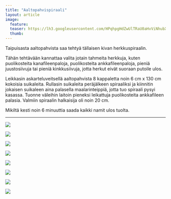 ```yaml
---
title: "Aaltopahvispiraali"
layout: article
image:
  feature:
  teaser: https://lh3.googleusercontent.com/HPqhpgHdZwUlTRaU0aHvViNhubXSq105DfFl2n64YHGbzOswN5r1yI3hbeQDHf7wGBzrkgtonI5XBrRFYRDmMOpyyVr8q8zO1oeKwUpvkiiThpZvNYx03nzCTPhSWVAsj-s9tXT4dzRpCQMzEAEErduCnDOvPrd-C_1F3ld9AkuqTqYknxWgN7bFZyQySAGXYVl06KNj_0TsVNmNXfwqrHb3PJPPWR3uThv7CrEpBSd8ATkS8PtbbXpcH7LZH2dIjaoIzpyH362U6s9byHHEwWptqvQXD3P2hyqYpMp-mGmRNsLzeVQL5-Rt2bUCIfGGeAfa1rICIZNphpMstrG3pPbOTLr6FrRKiHb-xTa9D3oD6KjzncoiIqENKvygz6DIJImSHexW-pab7me2AN2VO0szTN6pe4wyRXLLe5EtlytgidDj7RTMAovFYtyihnVz5ft5tlw8lkfEA2OAIKVniTSil-jQrOMLtSUk0tnjUMZUIov_RH8UgrsdpELdnb1_0-X2SLO559IX1cxrbqHmVtddg0FltWXhHyqyd228caY=w245
  thumb:
---
```


Taipuisasta aaltopahvista saa tehtyä tällaisen kivan herkkuspiraalin.

Tähän tehtävään kannattaa valita jotain tahmeita herkkuja, kuten puolikosteita kanafileenpaloja, puolikosteita ankkafileenpaloja, pieniä juustosiivuja tai pieniä kinkkusiivuja, jotta herkut eivät suoraan putoile ulos.

Leikkasin askarteluveitsellä aaltopahvista 8 kappaletta noin 6 cm x 130 cm kokoisia suikaleita. Rullasin suikaleita peräjälkeen spiraaliksi ja kiinnitin jokaisen suikaleen aina palasella maalarinteippiä, jotta tuo spiraali pysyi kasassa. Tuonne väleihin laitoin pieneksi leikattuja puolikosteita ankkafileen palasia. Valmiin spiraalin halkaisija oli noin 20 cm.


Mikiltä kesti noin 6 minuuttia saada kaikki namit ulos tuolta.

---

[![](https://lh3.googleusercontent.com/6W7LDsNs7iuVeZTZPIrnFaaC_alianENvmBgtoirIGFXbisxedzJIOrfu27KYQqLoHbpg3IW0LYky_pj3BTiKxSw6Mt7988GSGB94u2Sl0hn1yCv399CdmcmO-R2Pr2HOOMU0ctA2Y-JTEI8_VAsC-7-7sbqkKYwA_dBFXYi-EmDIfrQFvMyWpxuVXB2HRTol98NSsxD9o43RLColYLkkj2DsdJgEhBGsmX7wvdCHGigfkjeiVPulwYcEWrKiMYo874LF2P7Q2f7SU_hUXAp_SqBzlV88_j692p2YWjQfMV9lC3PP0qDVY8ck8mJYtkcczVGQ1wGfSgpQQroYWukiHfZEyedEKdIWfeRkTfXhcYihTzU698OpKnXu3fqmp28twLj70hv6hS84kBIZ-gq-0mn61HbHjW4DFTkrJu54DeN-X0xBniyrvMJLaVbn0kD8Q2XNWXuIZcWyB0lpI6GM_-aq9K-L1u9P0jhsHbOyDgfJyG8OH8VywdR_fdskz1jsdwGdiEUb3C-02PZ1K2D1t4-FGEb8AB_FwEhiXvfMes=w800)](https://lh3.googleusercontent.com/6W7LDsNs7iuVeZTZPIrnFaaC_alianENvmBgtoirIGFXbisxedzJIOrfu27KYQqLoHbpg3IW0LYky_pj3BTiKxSw6Mt7988GSGB94u2Sl0hn1yCv399CdmcmO-R2Pr2HOOMU0ctA2Y-JTEI8_VAsC-7-7sbqkKYwA_dBFXYi-EmDIfrQFvMyWpxuVXB2HRTol98NSsxD9o43RLColYLkkj2DsdJgEhBGsmX7wvdCHGigfkjeiVPulwYcEWrKiMYo874LF2P7Q2f7SU_hUXAp_SqBzlV88_j692p2YWjQfMV9lC3PP0qDVY8ck8mJYtkcczVGQ1wGfSgpQQroYWukiHfZEyedEKdIWfeRkTfXhcYihTzU698OpKnXu3fqmp28twLj70hv6hS84kBIZ-gq-0mn61HbHjW4DFTkrJu54DeN-X0xBniyrvMJLaVbn0kD8Q2XNWXuIZcWyB0lpI6GM_-aq9K-L1u9P0jhsHbOyDgfJyG8OH8VywdR_fdskz1jsdwGdiEUb3C-02PZ1K2D1t4-FGEb8AB_FwEhiXvfMes=s0)

[![](https://lh3.googleusercontent.com/8x-sEX9V7eROwrs-jKKC37TNp_limwuGMs1crB14eZLghGq8ZPkuhmijoBrlQy6Ihgb-dvz1imumNevVqZrTFM4LjXYfOI4ZhPG3_X1dlatDcTu0LEvYZMZMKdglQKm_tsy5MBaRED0enhNwLoDOz6hePrnyVi-8bs7lM4UaLaI9E1npOlZ3PFAqaHoLNaueQxInaPFhSxgyz6NwCRkRJH-3N_bHzhg7iN5zDgJxmUUgEJOSFgwrSj-r4K0pWMCNiD5sOsmjzuDzmG7SiVPkX-hdD9DQ2S1x0v4_W7V3slwJ7I12M4oaZ34X45_uy2n5oi-QgR2mxvO0MZPejBexY692AbYeu5biFigzVCEV7L_c2dt8TnUCR4S5iPDJ-PrlS5hJB_W3YUqgp4KLS-TdcPglGbu8voGyc1NXBgrpbmhJ_DHGnqCxbptKEsbtk1SkiXzvqBMogHWAz7oHYSaSO6IDZ4e2af3JnGHnNvvPSstATI4Ds4PPV75v5Y1Pox_DnjvYF_VfmCdfcV7hBu_NJ2n6WeMhAilJ5oKNOejWx9Y=w800)](https://lh3.googleusercontent.com/8x-sEX9V7eROwrs-jKKC37TNp_limwuGMs1crB14eZLghGq8ZPkuhmijoBrlQy6Ihgb-dvz1imumNevVqZrTFM4LjXYfOI4ZhPG3_X1dlatDcTu0LEvYZMZMKdglQKm_tsy5MBaRED0enhNwLoDOz6hePrnyVi-8bs7lM4UaLaI9E1npOlZ3PFAqaHoLNaueQxInaPFhSxgyz6NwCRkRJH-3N_bHzhg7iN5zDgJxmUUgEJOSFgwrSj-r4K0pWMCNiD5sOsmjzuDzmG7SiVPkX-hdD9DQ2S1x0v4_W7V3slwJ7I12M4oaZ34X45_uy2n5oi-QgR2mxvO0MZPejBexY692AbYeu5biFigzVCEV7L_c2dt8TnUCR4S5iPDJ-PrlS5hJB_W3YUqgp4KLS-TdcPglGbu8voGyc1NXBgrpbmhJ_DHGnqCxbptKEsbtk1SkiXzvqBMogHWAz7oHYSaSO6IDZ4e2af3JnGHnNvvPSstATI4Ds4PPV75v5Y1Pox_DnjvYF_VfmCdfcV7hBu_NJ2n6WeMhAilJ5oKNOejWx9Y=s0)

[![](https://lh3.googleusercontent.com/2WTKG-CkiHUfQ4-W-zScUA2_a2zTCfBkIr6Rrh-KVU3K5OacyAAXuWwLaf7iX4bJLGlezF5hsYEe271PWvYRZHXOh5c7EAgqYKpaZgJQIWXzy0bzbVcMa--MwvPhn0mk0E7tr2dAzLCn4Cr6oSuZsZsldteIUCsE52t1FXs1TWS9REzH8nrum9kWqdsz7llMLk0DwGyYKV1bRxuoRUNkHIWdGteZtVqwMvuoIKzPSGqNrMMi_8q7pn1wjNZxysZQYeph4cY95PofvFgtBulpb64JQ2PP9ul-piG0DQeZwIQarDqTlDhE9jW-GelvkH41GvXgyk3yZp5F4gjMyjTItfcg9Z1J0ENvHX1agmjYoxTfN4oUUazopqc6NBiS8R37EL4OD56_4wv0jd4ECf9w1dKKix-ulPaSqCgNJArWIz6aOy2RoEI2Ij_W-lrtgdUkkgnJJYlQgTzgCHZYGjKOsZxUg0neN7ZA5g0Gv6T2oJF3RwBXRNyKI_k82QHQHCfiqgtE5-j1Xi3pKZG26qh3FXwIT2QRXNyiQPFKehWuRQk=w800)](https://lh3.googleusercontent.com/2WTKG-CkiHUfQ4-W-zScUA2_a2zTCfBkIr6Rrh-KVU3K5OacyAAXuWwLaf7iX4bJLGlezF5hsYEe271PWvYRZHXOh5c7EAgqYKpaZgJQIWXzy0bzbVcMa--MwvPhn0mk0E7tr2dAzLCn4Cr6oSuZsZsldteIUCsE52t1FXs1TWS9REzH8nrum9kWqdsz7llMLk0DwGyYKV1bRxuoRUNkHIWdGteZtVqwMvuoIKzPSGqNrMMi_8q7pn1wjNZxysZQYeph4cY95PofvFgtBulpb64JQ2PP9ul-piG0DQeZwIQarDqTlDhE9jW-GelvkH41GvXgyk3yZp5F4gjMyjTItfcg9Z1J0ENvHX1agmjYoxTfN4oUUazopqc6NBiS8R37EL4OD56_4wv0jd4ECf9w1dKKix-ulPaSqCgNJArWIz6aOy2RoEI2Ij_W-lrtgdUkkgnJJYlQgTzgCHZYGjKOsZxUg0neN7ZA5g0Gv6T2oJF3RwBXRNyKI_k82QHQHCfiqgtE5-j1Xi3pKZG26qh3FXwIT2QRXNyiQPFKehWuRQk=s0)

[![](https://lh3.googleusercontent.com/hwNs05MDRHuRKB1TGXSNFL7-deRfa7BsNmkENYyVmio96qJNCcM0y3gTaphKBY5eW4364FAYxgnKDD7s6hTkBlVOhWUkuAFquNFjpPTwBAFPCCR0ls7L9uQ4_b-MA2Wo-Ogw-xKLnUeHk6-k8cqwoo4pgN4lq57BsQ9UGPC5154VzHUkMTchUr2qPqR09T_IJqIezvZgt53dT9ISOepXJGrlxLU3qgNJQBbehCaGWSs4XBS2m0Vxt-QVmdFagylCz13BnKC-x-3eJHLDj_a0MMML7vPXkQdoDY511gqM9cyUU2o_yOtVBuZKIg4RSOyWlx_BuCZD2Prf7Mod3_tANAmJh3jrrOKZsIfNB7zPs_0YIKufsykS3BWaEPGEGwSGCi9j8Syo7K8_TAwGOcyO4YTF1SG_FXGL1ZF2ugVY9aasOy3LN0zsE4NYb-zWKPawMbZxlXoNlUBPH-VKjwMtPVBO1YPlhDguZG4eneu5DfJR6Oj0daqPXuucLoFiK3E91idGgyyJJH2-TIQafVf2fVzJm1wzqyouaksgxPQjnY8=w800)](https://lh3.googleusercontent.com/hwNs05MDRHuRKB1TGXSNFL7-deRfa7BsNmkENYyVmio96qJNCcM0y3gTaphKBY5eW4364FAYxgnKDD7s6hTkBlVOhWUkuAFquNFjpPTwBAFPCCR0ls7L9uQ4_b-MA2Wo-Ogw-xKLnUeHk6-k8cqwoo4pgN4lq57BsQ9UGPC5154VzHUkMTchUr2qPqR09T_IJqIezvZgt53dT9ISOepXJGrlxLU3qgNJQBbehCaGWSs4XBS2m0Vxt-QVmdFagylCz13BnKC-x-3eJHLDj_a0MMML7vPXkQdoDY511gqM9cyUU2o_yOtVBuZKIg4RSOyWlx_BuCZD2Prf7Mod3_tANAmJh3jrrOKZsIfNB7zPs_0YIKufsykS3BWaEPGEGwSGCi9j8Syo7K8_TAwGOcyO4YTF1SG_FXGL1ZF2ugVY9aasOy3LN0zsE4NYb-zWKPawMbZxlXoNlUBPH-VKjwMtPVBO1YPlhDguZG4eneu5DfJR6Oj0daqPXuucLoFiK3E91idGgyyJJH2-TIQafVf2fVzJm1wzqyouaksgxPQjnY8=s0)

[![](https://lh3.googleusercontent.com/_nyMK9OrcsT0iKDLbsAKOmU8zLlmh0NIgCGu2NspSNDlfJbhqcXvIOfxL_60Hm0F07SLwu6o0DR-E_2yDVwbIW0twCvrXZvswcXgwcYhlQIvMdoau27uRGMCXkTb8fmENKg1WfUyq70mSXzajK3P971qtLYApU0PcCxIjSLr8-R4b3xmJ5HXRgI1LoD2Bbn0PkUwVvfmNDIHpgLkhQr-EFCaMOKc-eEJQgIFszpiwuV8aa0EsSDeZinV3yOglJAEkiyecdDmBzcHwbJzPMta3IN30gTtHziiznXLZNtRKspb1g6iDKreZPHe7j1KRw_Z8rBwf_WbRZ0mmSifzRN5EEbK9fAVde6lCYERdXdKxD3PFzdTKHcdicAv18wo3I9BD3cHVSTHaf00Pnh-DAXxcta3wqhSvGXLKEHHW4s0M1QCdXj0uQ81q6K-_MrsC93xuL7lzVFfsNc-LQpUZ3RsaQSfMM2TzI9o3rcaksOgbCu9JZcFP10ADEIb9I_Ntbrdo2MH56EvEtsbFWYtsqGrHkfFJLvkTex7PBisBm3X93I=w800)](https://lh3.googleusercontent.com/_nyMK9OrcsT0iKDLbsAKOmU8zLlmh0NIgCGu2NspSNDlfJbhqcXvIOfxL_60Hm0F07SLwu6o0DR-E_2yDVwbIW0twCvrXZvswcXgwcYhlQIvMdoau27uRGMCXkTb8fmENKg1WfUyq70mSXzajK3P971qtLYApU0PcCxIjSLr8-R4b3xmJ5HXRgI1LoD2Bbn0PkUwVvfmNDIHpgLkhQr-EFCaMOKc-eEJQgIFszpiwuV8aa0EsSDeZinV3yOglJAEkiyecdDmBzcHwbJzPMta3IN30gTtHziiznXLZNtRKspb1g6iDKreZPHe7j1KRw_Z8rBwf_WbRZ0mmSifzRN5EEbK9fAVde6lCYERdXdKxD3PFzdTKHcdicAv18wo3I9BD3cHVSTHaf00Pnh-DAXxcta3wqhSvGXLKEHHW4s0M1QCdXj0uQ81q6K-_MrsC93xuL7lzVFfsNc-LQpUZ3RsaQSfMM2TzI9o3rcaksOgbCu9JZcFP10ADEIb9I_Ntbrdo2MH56EvEtsbFWYtsqGrHkfFJLvkTex7PBisBm3X93I=s0)

[![](https://lh3.googleusercontent.com/ZHiTlYqTe2YWAkqpzs2wYaSb9rEmkyStGpd8lm_YIE1WGiMuZik6L_awg4DSUombE5AMmEU1N2YFnJ6pJDTl1ee-A0ZQFcFU4evTuQRBkYq0NR93A_byho7MXnNE1M5hYsTVgFx1mshCUMc8Kks2oqH5gLemm5EdsUQPbzH_j8O-kxvp5i4viskJPDvp-2FqDyvbvF2tx5D6-yH4yuYXNo1oCLqIDKlXiPRdE4KS8c5An9MAipRxqKYxiuziMbBT0NRmB0VDi9K42F3btzYsRHfUZOn_mVUrYbhoU8uv9cRjjCGMEX2-J1S2fPKOKHBp2dtPqy2gfyMAm5rldm4uNdOqz80Xo5Mpu-vZMrKUakaX5jKc4ytjC591E4iFf2N8yP9l0AT8gghXqlDIuQB0KZKy9Om5zhZ44uq5nd3_CrO3yi374oUp_qZmuN19ixwVft6DtKrqYDBtyWLHvaVysGdo2p8AnqVs1DaeVea61R2mYgHWZ3yccPBYL5F1nZXGKwz6nkaBaO0fktCS4nVGL2TbjUMkj4UcFxh49JNKeGA=w800)](https://lh3.googleusercontent.com/ZHiTlYqTe2YWAkqpzs2wYaSb9rEmkyStGpd8lm_YIE1WGiMuZik6L_awg4DSUombE5AMmEU1N2YFnJ6pJDTl1ee-A0ZQFcFU4evTuQRBkYq0NR93A_byho7MXnNE1M5hYsTVgFx1mshCUMc8Kks2oqH5gLemm5EdsUQPbzH_j8O-kxvp5i4viskJPDvp-2FqDyvbvF2tx5D6-yH4yuYXNo1oCLqIDKlXiPRdE4KS8c5An9MAipRxqKYxiuziMbBT0NRmB0VDi9K42F3btzYsRHfUZOn_mVUrYbhoU8uv9cRjjCGMEX2-J1S2fPKOKHBp2dtPqy2gfyMAm5rldm4uNdOqz80Xo5Mpu-vZMrKUakaX5jKc4ytjC591E4iFf2N8yP9l0AT8gghXqlDIuQB0KZKy9Om5zhZ44uq5nd3_CrO3yi374oUp_qZmuN19ixwVft6DtKrqYDBtyWLHvaVysGdo2p8AnqVs1DaeVea61R2mYgHWZ3yccPBYL5F1nZXGKwz6nkaBaO0fktCS4nVGL2TbjUMkj4UcFxh49JNKeGA=s0)

[![](https://lh3.googleusercontent.com/GTw_BlNeTEAMdYYVT5DEBCSNLo7V6xUFqTyGdmSsvToppOxFVCTJmGhs7N3YpMKzcS8oq5O20tCdZSZ83etmQsc2kpOTJ0vpcrfi7LDtlpye6PNOP4jclLoSZHQqi03gpBeZyIWwrTydOZOvxSW4tJdI6KmR7ZWuaWU5iEHkv_ueZcxgXP2dqyiVbJyDGRnVIdcH23p-g2S33DG9h8PCFok4MMjBsJxF4fkKhapXesvq7XsUrvVs7SenwCzu2wYCEv5asHLtuVmF5SevA0cHaFgFxQRilQ1F3IEF2NTbs0Y5afPU2rID83dRba-U_8MQkDQfxs4thsk08fkxcp-fj2CCkVgod7trcstxQAEv2VQUfUBbWBk5fu0jxEnt6OvhsXOS6uGXeBEqvmVwhxbK7sI-qkoezDziTBws3D8yJyAncOjBd3-MsBXzIxq1LdHRrq8-TpDelWrsJNKMp_Q-gJg5ut7O34sbSFoxU2p0Wmi83MeaCUP1gJ6JTUIEgZvd56ZaZ9X2RXs6nq-8ANcd1NnT2UJXFvk1YrRdEmflf9M=w800)](https://lh3.googleusercontent.com/GTw_BlNeTEAMdYYVT5DEBCSNLo7V6xUFqTyGdmSsvToppOxFVCTJmGhs7N3YpMKzcS8oq5O20tCdZSZ83etmQsc2kpOTJ0vpcrfi7LDtlpye6PNOP4jclLoSZHQqi03gpBeZyIWwrTydOZOvxSW4tJdI6KmR7ZWuaWU5iEHkv_ueZcxgXP2dqyiVbJyDGRnVIdcH23p-g2S33DG9h8PCFok4MMjBsJxF4fkKhapXesvq7XsUrvVs7SenwCzu2wYCEv5asHLtuVmF5SevA0cHaFgFxQRilQ1F3IEF2NTbs0Y5afPU2rID83dRba-U_8MQkDQfxs4thsk08fkxcp-fj2CCkVgod7trcstxQAEv2VQUfUBbWBk5fu0jxEnt6OvhsXOS6uGXeBEqvmVwhxbK7sI-qkoezDziTBws3D8yJyAncOjBd3-MsBXzIxq1LdHRrq8-TpDelWrsJNKMp_Q-gJg5ut7O34sbSFoxU2p0Wmi83MeaCUP1gJ6JTUIEgZvd56ZaZ9X2RXs6nq-8ANcd1NnT2UJXFvk1YrRdEmflf9M=s0)

[![](https://lh3.googleusercontent.com/_5Iva3iR5BosxZVO7eEaKXkxi4PBgDES1FAc2IcrrIXqxAhEXyUgHEwX4__Qw80yqZaNXtjgjHFJbKD4PStIwbG_3WvGRk4cMebHnz8g8h52SM26fvnRFWXIbuNR17bcd8nf1tcKZ59zfXxSHxTDWF7itw9dYCQ1SIAONMc1RBEZDLfeQE5uW8rGBXwnS6sW4OwMMLU1fj3cvV_Q16TsI9JIL2Vd_lY9QGhHy8iuuc8-ZoNxwXWoHG8mm8lT8h42HElhWmQLOYe5U35ySjdkmWyu1cIvWs6zHPCsG4DAxS8A6AygjSfR8skNx1Y7he_3na1YCFxfbATIbZrrfKkBRDKIjZJLjtUvLZXVaaRN2kI-Y2MALm88EXYtUEPKbcv9j9X4pZsOXMrxJNrWUO8oqVIb4J9wsaiVAPisToT9A4BhnG69Z43A02tF27irz7mjvToljlKxABB6eIUqSrlcFGguRVIEFeXb6iPt3yNloU5PZCkLpiZ3EkDM-1Ux_hN8xphwlyXoLDy7q4j_XKnd_b2k_cEzwhIodkjsyDmNMlo=w800)](https://lh3.googleusercontent.com/_5Iva3iR5BosxZVO7eEaKXkxi4PBgDES1FAc2IcrrIXqxAhEXyUgHEwX4__Qw80yqZaNXtjgjHFJbKD4PStIwbG_3WvGRk4cMebHnz8g8h52SM26fvnRFWXIbuNR17bcd8nf1tcKZ59zfXxSHxTDWF7itw9dYCQ1SIAONMc1RBEZDLfeQE5uW8rGBXwnS6sW4OwMMLU1fj3cvV_Q16TsI9JIL2Vd_lY9QGhHy8iuuc8-ZoNxwXWoHG8mm8lT8h42HElhWmQLOYe5U35ySjdkmWyu1cIvWs6zHPCsG4DAxS8A6AygjSfR8skNx1Y7he_3na1YCFxfbATIbZrrfKkBRDKIjZJLjtUvLZXVaaRN2kI-Y2MALm88EXYtUEPKbcv9j9X4pZsOXMrxJNrWUO8oqVIb4J9wsaiVAPisToT9A4BhnG69Z43A02tF27irz7mjvToljlKxABB6eIUqSrlcFGguRVIEFeXb6iPt3yNloU5PZCkLpiZ3EkDM-1Ux_hN8xphwlyXoLDy7q4j_XKnd_b2k_cEzwhIodkjsyDmNMlo=s0)
